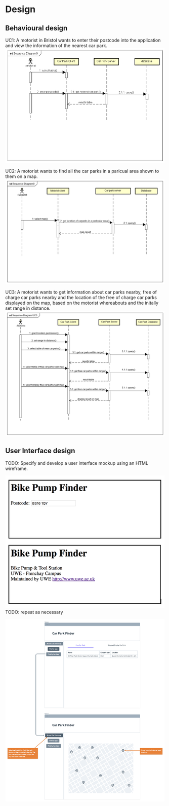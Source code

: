 # Design

## Behavioural design
UC1: A motorist in Bristol wants to enter their postcode into the application and view the information of the nearest car park. 
![Insert your Interaction/Sequence Diagrams for each use-case here.](images/sequenceDiagramUC1.png)

UC2: A motorist wants to find all the car parks in a paricual area shown to them on a map.
![Insert your Interaction/Sequence Diagrams for each use-case here.](images/Sequence-Diagram-UC2.png)

UC3: A motorist wants to get information about car parks nearby, free of charge car parks nearby and the location of the free of charge car parks displayed on the map, based on the motorist whereabouts and the initally set range in distance.
![Insert your Interaction/Sequence Diagrams for each use-case here.](images/SequenceDiagramUC3.png)

## User Interface design
TODO: Specify and develop a user interface mockup using an HTML wireframe.

![Insert your wireframe screenshots for each use-case here](images/wireframe.png)
TODO: repeat as necessary

![Insert your wireframe screenshots for each use-case here](images/Connor_wireframe_CarParkFinder.png)
